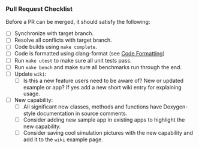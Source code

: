### Pull Request Checklist

Before a PR can be merged, it should satisfy the following:

- [ ] Synchronize with target branch.
- [ ] Resolve all conflicts with target branch.
- [ ] Code builds using `make complete`.
- [ ] Code is formatted using clang-format (see [Code Formatting](https://bitbucket.org/zulianp/utopia/wiki/Code%20formatting))
- [ ] Run `make utest` to make sure all unit tests pass.
- [ ] Run `make bench` and make sure all benchmarks run through the end.
- [ ] Update `wiki`:
    - [ ] Is this a new feature users need to be aware of? New or updated example or app? If yes add a new short wiki entry for explaining usage.
- [ ] New capability:
   - [ ] All significant new classes, methods and functions have Doxygen-style documentation in source comments.
   - [ ] Consider adding new sample app in existing apps to highlight the new capability.
   - [ ] Consider saving cool simulation pictures with the new capability and add it to the `wiki` example page.
